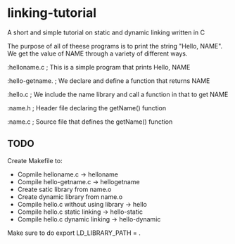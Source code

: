 # linking-tutorial
A short and simple tutorial on static and dynamic linking written in C


The purpose of all of theese programs is to print the string "Hello, NAME". We get the value of NAME through a variety of different ways.


:helloname.c ; This is a simple program that prints Hello, NAME

:hello-getname. ; We declare and define a function that returns NAME

:hello.c ; We include the name library and call a function in that to get NAME

:name.h ; Header file declaring the getName() function

:name.c ; Source file that defines the getName() function

## TODO

Create Makefile to: 

* Copmile helloname.c -> helloname
* Compile hello-getname.c -> hellogetname
* Create satic library from name.o 
* Create dynamic library from name.o
* Compile hello.c without using library -> hello
* Compile hello.c static linking -> hello-static
* Compile hello.c dynamic linking -> hello-dynamic



Make sure to do 
export LD_LIBRARY_PATH = .


